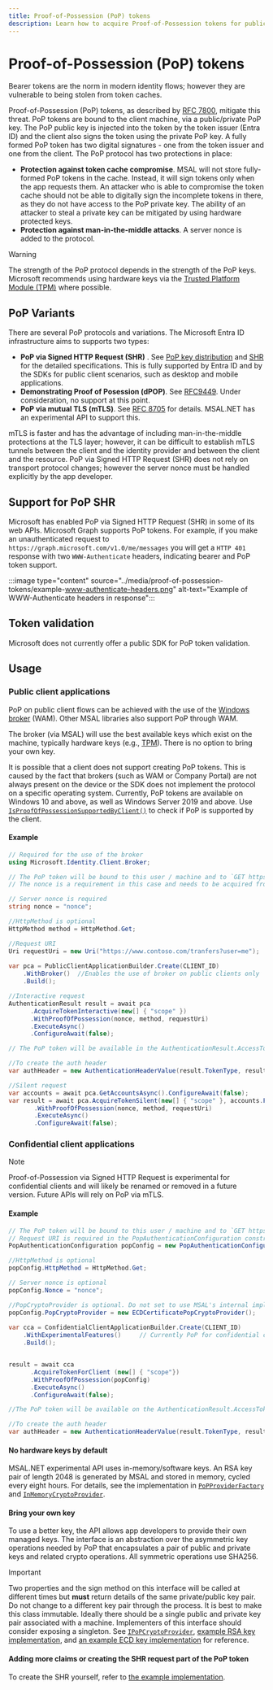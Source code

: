 ```yaml
---
title: Proof-of-Possession (PoP) tokens
description: Learn how to acquire Proof-of-Possession tokens for public and confidential clients in MSAL.NET
---
```


# Proof-of-Possession (PoP) tokens

Bearer tokens are the norm in modern identity flows; however they are vulnerable to being stolen from token caches.

Proof-of-Possession (PoP) tokens, as described by [RFC 7800](https://tools.ietf.org/html/rfc7800), mitigate this threat. PoP tokens are bound to the client machine, via a public/private PoP key. The PoP public key is injected into the token by the token issuer (Entra ID) and the client
also signs the token using the private PoP key. A fully formed PoP token has two digital signatures - one from the token issuer and one from the client. The PoP protocol has two protections in place:

- **Protection against token cache compromise**. MSAL will not store fully-formed PoP tokens in the cache. Instead, it will sign tokens only when the app requests them. An attacker who is able to compromise the token cache should not be able to digitally sign the incomplete tokens in there, as they do not have access to the PoP private key. The ability of an attacker to steal a private key can be mitigated by using hardware protected keys.
- **Protection against man-in-the-middle attacks**. A server nonce is added to the protocol.

> [!WARNING]
> The strength of the PoP protocol depends in the strength of the PoP keys. Microsoft recommends using hardware keys via the [Trusted Platform Module (TPM)](https://support.microsoft.com/topic/what-is-tpm-705f241d-025d-4470-80c5-4feeb24fa1ee) where possible.

## PoP Variants

There are several PoP protocols and variations. The Microsoft Entra ID infrastructure aims to supports two types:

- **PoP via Signed HTTP Request (SHR)** . See [PoP key distribution](https://datatracker.ietf.org/doc/html/draft-ietf-oauth-pop-key-distribution-07) and [SHR](https://datatracker.ietf.org/doc/html/draft-ietf-oauth-signed-http-request-03) for the detailed specifications. This is fully supported by Entra ID and by the SDKs for public client scenarios, such as desktop and mobile applications.
- **Demonstrating Proof of Posession (dPOP)**. See [RFC9449](https://datatracker.ietf.org/doc/html/rfc9449). Under consideration, no support at this point.
- **PoP via mutual TLS (mTLS)**. See [RFC 8705](https://datatracker.ietf.org/doc/html/rfc8705) for details. MSAL.NET has an experimental API to support this.

mTLS is faster and has the advantage of including man-in-the-middle protections at the TLS layer; however, it can be difficult to establish mTLS tunnels between the client and the identity provider and between the client and the resource. PoP via Signed HTTP Request (SHR) does not rely on transport protocol changes; however the server nonce must be handled explicitly by the app developer. 

## Support for PoP SHR

Microsoft has enabled PoP via Signed HTTP Request (SHR) in some of its web APIs. Microsoft Graph supports PoP tokens. For example, if you make an unauthenticated request to `https://graph.microsoft.com/v1.0/me/messages` you will get a `HTTP 401` response with two `WWW-Authenticate` headers, indicating bearer and PoP token support.

:::image type="content" source="../media/proof-of-possession-tokens/example-www-authenticate-headers.png" alt-text="Example of WWW-Authenticate headers in response":::

## Token validation

Microsoft does not currently offer a public SDK for PoP token validation.

## Usage

### Public client applications

PoP on public client flows can be achieved with the use of the [Windows broker](../acquiring-tokens/desktop-mobile/wam.md) (WAM). Other MSAL libraries also support PoP through WAM.

The broker (via MSAL) will use the best available keys which exist on the machine, typically hardware keys (e.g., [TPM](/windows/security/hardware-security/tpm/tpm-fundamentals)). There is no option to bring your own key.

It is possible that a client does not support creating PoP tokens. This is caused by the fact that brokers (such as WAM or Company Portal) are not always present on the device or the SDK does not implement the protocol on a specific operating system. Currently, PoP tokens are available on Windows 10 and above, as well as Windows Server 2019 and above. Use [`IsProofOfPossessionSupportedByClient()`](xref:Microsoft.Identity.Client.PublicClientApplication.IsProofOfPossessionSupportedByClient) to check if PoP is supported by the client.

#### Example

```csharp
// Required for the use of the broker 
using Microsoft.Identity.Client.Broker; 

// The PoP token will be bound to this user / machine and to `GET https://www.contoso.com/tranfers` (the query parameters are not bound).
// The nonce is a requirement in this case and needs to be acquired from the resource before using this API.

// Server nonce is required
string nonce = "nonce";

//HttpMethod is optional
HttpMethod method = HttpMethod.Get;

//Request URI
Uri requestUri = new Uri("https://www.contoso.com/tranfers?user=me");
          
var pca = PublicClientApplicationBuilder.Create(CLIENT_ID)
    .WithBroker()  //Enables the use of broker on public clients only
    .Build();

//Interactive request
AuthenticationResult result = await pca
      .AcquireTokenInteractive(new[] { "scope" })
      .WithProofOfPossession(nonce, method, requestUri)
      .ExecuteAsync()
      .ConfigureAwait(false);

// The PoP token will be available in the AuthenticationResult.AccessToken returned form the acquire token call

//To create the auth header
var authHeader = new AuthenticationHeaderValue(result.TokenType, result.AccessToken);

//Silent request
var accounts = await pca.GetAccountsAsync().ConfigureAwait(false);
var result = await pca.AcquireTokenSilent(new[] { "scope" }, accounts.FirstOrDefault())
       .WithProofOfPossession(nonce, method, requestUri)
       .ExecuteAsync()
       .ConfigureAwait(false);
```

### Confidential client applications

> [!NOTE]
> Proof-of-Possession via Signed HTTP Request is experimental for confidential clients and will likely be renamed or removed in a future version. Future APIs will rely on PoP via mTLS.

#### Example

```csharp
// The PoP token will be bound to this user / machine and to `GET https://www.contoso.com/tranfers` (the query params are not bound).
// Request URI is required in the PopAuthenticationConfiguration constructor
PopAuthenticationConfiguration popConfig = new PopAuthenticationConfiguration(new Uri("https://www.contoso.com/tranfers?user=me"));

//HttpMethod is optional
popConfig.HttpMethod = HttpMethod.Get;

// Server nonce is optional
popConfig.Nonce = "nonce";

//PopCryptoProvider is optional. Do not set to use MSAL's internal implementation.
popConfig.PopCryptoProvider = new ECDCertificatePopCryptoProvider();
          
var cca = ConfidentialClientApplicationBuilder.Create(CLIENT_ID)
    .WithExperimentalFeatures()     // Currently PoP for confidential client is an experimental feature
    .Build();


result = await cca
      .AcquireTokenForClient (new[] { "scope"})
      .WithProofOfPossession(popConfig)
      .ExecuteAsync()
      .ConfigureAwait(false);

//The PoP token will be available on the AuthenticationResult.AccessToken returned form the acquire token call

//To create the auth header
var authHeader = new AuthenticationHeaderValue(result.TokenType, result.AccessToken);
```

#### No hardware keys by default

MSAL.NET experimental API uses in-memory/software keys. An RSA key pair of length 2048 is generated by MSAL and stored in memory, cycled every eight hours. For details, see the implementation in [`PoPProviderFactory`](https://github.com/AzureAD/microsoft-authentication-library-for-dotnet/blob/300fba16bd8096dceba3684311550b4b52a56177/src/client/Microsoft.Identity.Client/AuthScheme/PoP/PoPProviderFactory.cs#L18) and [`InMemoryCryptoProvider`](https://github.com/AzureAD/microsoft-authentication-library-for-dotnet/blob/main/src/client/Microsoft.Identity.Client/AuthScheme/PoP/InMemoryCryptoProvider.cs).

#### Bring your own key

To use a better key, the API allows app developers to provide their own managed keys. The interface is an abstraction over the asymmetric key operations needed by PoP that encapsulates a pair of public and private keys and related crypto operations. All symmetric operations use SHA256.

> [!IMPORTANT]
> Two properties and the sign method on this interface will be called at different times but **must** return details of the same private/public key pair. Do not change to a different key pair through the process. It is best to make this class immutable. Ideally there should be a single public and private key pair associated with a machine. Implementers of this interface should consider exposing a singleton. See [`IPoPCryptoProvider`](https://github.com/AzureAD/microsoft-authentication-library-for-dotnet/blob/master/src/client/Microsoft.Identity.Client/AuthScheme/PoP/IPoPCryptoProvider.cs), [example RSA key implementation](https://github.com/AzureAD/microsoft-authentication-library-for-dotnet/blob/9895855ac4fcf52893fbc2b06ee20ea3eda1549a/tests/Microsoft.Identity.Test.Integration.netfx/HeadlessTests/PoPTests.cs#L503), and [an example ECD key implementation](https://github.com/AzureAD/microsoft-authentication-library-for-dotnet/blob/9895855ac4fcf52893fbc2b06ee20ea3eda1549a/tests/Microsoft.Identity.Test.Common/Core/Helpers/ECDCertificatePopCryptoProvider.cs#L11) for reference.

#### Adding more claims or creating the SHR request part of the PoP token

To create the SHR yourself, refer to [the example implementation](https://github.com/AzureAD/microsoft-authentication-library-for-dotnet/blob/300fba16bd8096dceba3684311550b4b52a56177/tests/Microsoft.Identity.Test.Integration.netfx/HeadlessTests/PoPTests.cs#L286).
